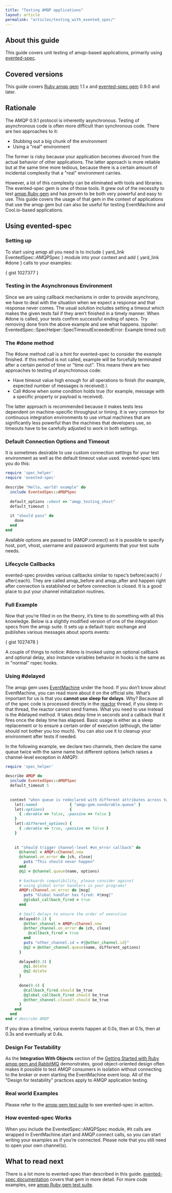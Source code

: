 ```yaml
---
title: "Testing AMQP applications"
layout: article
permalink: "articles/testing_with_evented_spec/"
---
```


About this guide
----------------

This guide covers unit testing of amqp-based applications, primarily
using [evented-spec](http://github.com/ruby-amqp/evented-spec).

Covered versions
----------------

This guide covers [Ruby amqp gem](http://github.com/ruby-amqp/amqp)
1.1.x and [evented-spec gem](http://github.com/ruby-amqp/evented-spec)
0.9.0 and later.

Rationale
---------

The AMQP 0.9.1 protocol is inherently asynchronous. Testing of asynchronous
code is often more difficult than synchronous code. There are two
approaches to it:

 * Stubbing out a big chunk of the environment
 * Using a "real" environment

The former is risky because your application becomes divorced from the
actual behavior of other applications. The latter approach is more
reliable but at the same time more tedious, because there is a certain
amount of incidental complexity that a "real" environment carries.

However, a lot of this complexity can be eliminated with tools and
libraries. The evented-spec gem is one of those tools. It grew out of
the necessity to test [amqp Ruby gem](http://github.com/ruby-amqp/amqp)
and has proven to be both very powerful and easy to use. This guide
covers the usage of that gem in the context of applications that use the
amqp gem but can also be useful for testing EventMachine and
Cool.io-based applications.

Using evented-spec
------------------

### Setting up

To start using amqp all you need is to include
{ yard_link EventedSpec::AMQPSpec } module into your context and add
{ yard_link #done } calls to your examples:

{ gist 1027377 }

### Testing in the Asynchronous Environment

Since we are using callback mechanisms in order to provide asynchrony,
we have to deal with the situation when we expect a response and that
response never comes. The usual solution includes setting a timeout
which makes the given tests fail if they aren’t finished in a timely
manner. When <a class='highlight'>#done</a> is called, your tests
confirm successful ending of specs. Try removing
<a class='highlight'>done</a> from the above example and see what
happens. (spoiler:
<a class='highlight'>EventedSpec::SpecHelper::SpecTimeoutExceededError:
Example timed out</a>)

### The #done method

The <a class='highlight'>#done</a> method call is a hint for
evented-spec to consider the example finished. If this method is not
called, example will be forcefully terminated after a certain period of
time or "time out". This means there are two approaches to testing of
asynchronous code:

* Have timeout value high enough for all operations to finish (for
example, expected number of messages is received).\
 * Call #done when some condition holds true (for example, message
with a specific property or payload is received).

The latter approach is recommended because it makes tests less dependent
on machine-specific throughput or timing. It is very common for
continuous integration environments to use virtual machines that are
significantly less powerful than the machines that developers use, so
timeouts have to be carefully adjusted to work in both settings.

### Default Connection Options and Timeout

It is sometimes desirable to use custom connection settings for your
test environment as well as the default timeout value used. evented-spec
lets you do this:

``` ruby
require 'spec_helper'
require 'evented-spec'
 
describe "Hello, world! example" do
  include EventedSpec::AMQPSpec
 
  default_options :vhost => "amqp_testing_vhost"
  default_timeout 1
 
  it "should pass" do
    done
  end 
end
```

Available options are passed to {AMQP.connect} so it is possible to
specify host, port, vhost, username and password arguments that your
test suite needs.

### Lifecycle Callbacks

evented-spec provides various callbacks similar to rspec’s
<a class='highlight'>before(:each)</a> /
<a class='highlight'>after(:each)</a>. They are called
<a class='highlight'>amqp_before</a> and
<a class='highlight'>amqp_after</a> and happen right after connection
is established or before connection is closed. It is a good place to put
your channel initialization routines.

### Full Example

Now that you’re filled in on the theory, it’s time to do something with
all this knowledge. Below is a slightly modified version of one of the
integration specs from the amqp suite. It sets up a default topic
exchange and publishes various messages about sports events:

{ gist 1027478 }

A couple of things to notice: <a class='highlight'>#done</a> is invoked
using an optional callback and optional delay, also instance variables
behavior in hooks is the same as in "normal" rspec hooks.

### Using #delayed

The amqp gem uses [EventMachine](http://eventmachine.rubyforge.org/)
under the hood. If you don’t know about EventMachine, you can read more
about it on the official site. What’s important for us is that you
**cannot use <a class='highlight'>sleep</a> for delays**. Why? Because
all of the spec code is processed directly in the
[reactor](http://en.wikipedia.org/wiki/Reactor_pattern) thread, if you
<a class='highlight'>sleep</a> in that thread, the reactor cannot send
frames. What you need to use instead is the
<a class='highlight'>#delayed</a> method. It takes delay time in
seconds and a callback that it fires once the delay time has elapsed.
Basic usage is either as a <a class='highlight'>sleep</a> replacement or
to ensure a certain order of execution (although, the latter should not
bother you too much). You can also use it to cleanup your environment
after tests if needed.

In the following example, we declare two channels, then declare the same
queue twice with the same name but different options (which raises a
channel-level exception in AMQP):

``` ruby
require 'spec_helper'
 
describe AMQP do
  include EventedSpec::AMQPSpec
  default_timeout 5
 
 
  context "when queue is redeclared with different attributes across two channels" do
    let(:name)              { "amqp-gem.nondurable.queue" }
    let(:options)           {
      { :durable => false, :passive => false }
    }
    let(:different_options) {
      { :durable => true, :passive => false }
    }
 
 
    it "should trigger channel-level #on_error callback" do
      @channel = AMQP::Channel.new
      @channel.on_error do |ch, close|
        puts "This should never happen"
      end
      @q1 = @channel.queue(name, options)
 
      # backwards compatibility, please consider against
      # using global error handlers in your programs!
      AMQP::Channel.on_error do |msg|
        puts "Global handler has fired: #{msg}"
        @global_callback_fired = true
      end
 
      # Small delays to ensure the order of execution
      delayed(0.1) {
        @other_channel = AMQP::Channel.new
        @other_channel.on_error do |ch, close|
          @callback_fired = true
        end
        puts "other_channel.id = #{@other_channel.id}"
        @q2 = @other_channel.queue(name, different_options)
      }
 
      delayed(0.3) {
        @q1.delete
        @q2.delete
      }
 
      done(0.4) {
        @callback_fired.should be_true
        @global_callback_fired.should be_true
        @other_channel.closed?.should be_true
      }
    end
  end
end # describe AMQP
```

If you draw a timeline, various events happen at 0.0s, then at 0.1s,
then at 0.3s and eventually at 0.4s.

### Design For Testability

As the **Integration With Objects** section of the [Getting Started with
Ruby amqp gem and RabbitMQ](/articles/getting_started/) demonstrates,
good object-oriented design often makes it possible to test AMQP
consumers in isolation without connecting to the broker or even starting
the EventMachine event loop. All of the "Design for testability"
practices apply to AMQP application testing.

### Real world Examples

Please refer to the [amqp gem test
suite](https://github.com/ruby-amqp/amqp/tree/master/spec) to see
evented-spec in action.

### How evented-spec Works

When you include the <a class='highlight'>EventedSpec::AMQPSpec</a>
module, <a class='highlight'>#it</a> calls are wrapped in
<a class='highlight'>EventMachine.start</a> and
<a class='highlight'>AMQP.connect</a> calls, so you can start writing
your examples as if you’re connected. Please note that you still need to
open your own channel(s).

What to read next
-----------------

There is a lot more to evented-spec than described in this guide.
[evented-spec
documentation](http://rdoc.info/github/ruby-amqp/evented-spec/master)
covers that gem in more detail. For more code examples, see [amqp Ruby
gem test suite](https://github.com/ruby-amqp/amqp/tree/master/spec).
